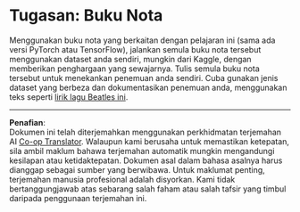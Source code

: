 <!--
CO_OP_TRANSLATOR_METADATA:
{
  "original_hash": "bc690ecf68b38d311cc9e12f3144a28c",
  "translation_date": "2025-08-29T12:00:54+00:00",
  "source_file": "lessons/5-NLP/14-Embeddings/assignment.md",
  "language_code": "ms"
}
-->
# Tugasan: Buku Nota

Menggunakan buku nota yang berkaitan dengan pelajaran ini (sama ada versi PyTorch atau TensorFlow), jalankan semula buku nota tersebut menggunakan dataset anda sendiri, mungkin dari Kaggle, dengan memberikan penghargaan yang sewajarnya. Tulis semula buku nota tersebut untuk menekankan penemuan anda sendiri. Cuba gunakan jenis dataset yang berbeza dan dokumentasikan penemuan anda, menggunakan teks seperti [lirik lagu Beatles ini](https://www.kaggle.com/datasets/jenlooper/beatles-lyrics).

---

**Penafian**:  
Dokumen ini telah diterjemahkan menggunakan perkhidmatan terjemahan AI [Co-op Translator](https://github.com/Azure/co-op-translator). Walaupun kami berusaha untuk memastikan ketepatan, sila ambil maklum bahawa terjemahan automatik mungkin mengandungi kesilapan atau ketidaktepatan. Dokumen asal dalam bahasa asalnya harus dianggap sebagai sumber yang berwibawa. Untuk maklumat penting, terjemahan manusia profesional adalah disyorkan. Kami tidak bertanggungjawab atas sebarang salah faham atau salah tafsir yang timbul daripada penggunaan terjemahan ini.
